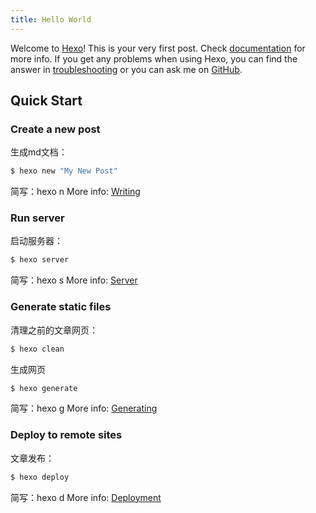 ```yaml
---
title: Hello World
---
```

Welcome to [Hexo](https://hexo.io/)! This is your very first post. Check [documentation](https://hexo.io/docs/) for more info. If you get any problems when using Hexo, you can find the answer in [troubleshooting](https://hexo.io/docs/troubleshooting.html) or you can ask me on [GitHub](https://github.com/hexojs/hexo/issues).

## Quick Start

### Create a new post
生成md文档：
``` bash
$ hexo new "My New Post"
```
简写：hexo n
More info: [Writing](https://hexo.io/docs/writing.html)

### Run server
启动服务器：
``` bash
$ hexo server
```
简写：hexo s
More info: [Server](https://hexo.io/docs/server.html)

### Generate static files
清理之前的文章网页：
``` bash
$ hexo clean
```
生成网页
``` bash
$ hexo generate
```
简写：hexo g
More info: [Generating](https://hexo.io/docs/generating.html)

### Deploy to remote sites
文章发布：
``` bash
$ hexo deploy
```
简写：hexo d
More info: [Deployment](https://hexo.io/docs/one-command-deployment.html)

